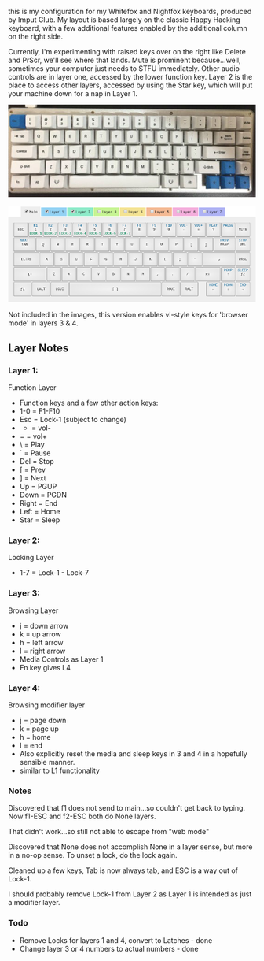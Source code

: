 this is my configuration for my Whitefox and Nightfox keyboards, produced by Imput Club. My layout is based largely on the classic Happy Hacking keyboard, with a few additional features enabled by the additional column on the right side.

Currently, I'm experimenting with raised keys over on the right like Delete and PrScr, we'll see where that lands. Mute is prominent because...well, sometimes your computer just needs to STFU immediately. Other audio controls are in layer one, accessed by the lower function key. Layer 2 is the place to access other layers, accessed by using the Star key, which will put your machine down for a nap in Layer 1.

![My WhiteFox layout](./images/whitefox_v1.jpg)

![My WhiteFox config](./images/whitefox_config_v1.png)

Not included in the images, this version enables vi-style keys for 'browser mode' in layers 3 & 4. 

## Layer Notes
### Layer 1:
Function Layer
- Function keys and a few other action keys:
- 1-0 = F1-F10
- Esc = Lock-1 (subject to change)
- - = vol-
- = = vol+
- \ = Play
- ` = Pause
- Del = Stop
- [ = Prev
- ] = Next
- Up = PGUP
- Down = PGDN
- Right = End
- Left = Home
- Star = Sleep

### Layer 2:
Locking Layer
- 1-7 = Lock-1 - Lock-7

### Layer 3:
Browsing Layer
- j = down arrow
- k = up arrow
- h = left arrow
- l = right arrow
- Media Controls as Layer 1
- Fn key gives L4

### Layer 4:
Browsing modifier layer
- j = page down
- k = page up
- h = home
- l = end
- Also explicitly reset the media and sleep keys in 3 and 4 in a hopefully sensible manner.
- similar to L1 functionality

### Notes
Discovered that f1 does not send to main...so couldn't get back to typing. Now f1-ESC and f2-ESC both do None layers.

That didn't work...so still not able to escape from "web mode"

Discovered that None does not accomplish None in a layer sense, but more in a no-op sense. To unset a lock, do the lock again.

Cleaned up a few keys, Tab is now always tab, and ESC is a way out of Lock-1. 

I should probably remove Lock-1 from Layer 2 as Layer 1 is intended as just a modifier layer.

### Todo
- Remove Locks for layers 1 and 4, convert to Latches - done
- Change layer 3 or 4 numbers to actual numbers - done
